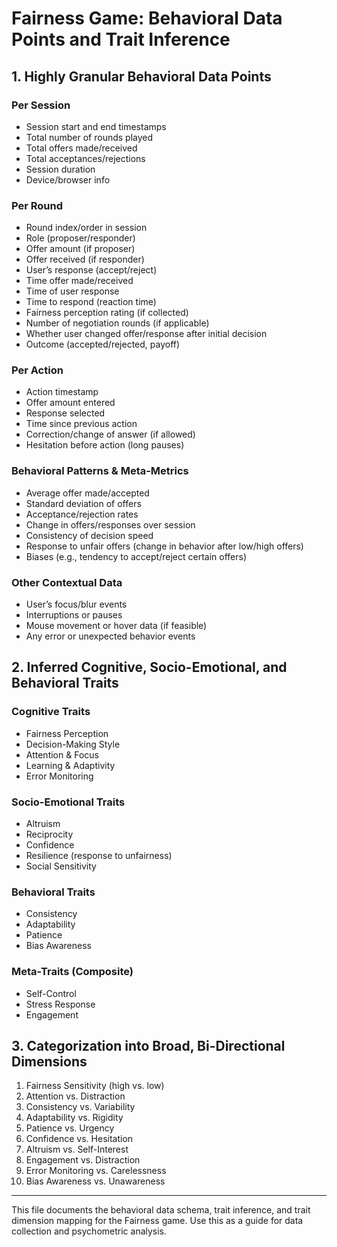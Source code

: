 # Fairness Game: Behavioral Data Points and Trait Inference

## 1. Highly Granular Behavioral Data Points

### Per Session
- Session start and end timestamps
- Total number of rounds played
- Total offers made/received
- Total acceptances/rejections
- Session duration
- Device/browser info

### Per Round
- Round index/order in session
- Role (proposer/responder)
- Offer amount (if proposer)
- Offer received (if responder)
- User’s response (accept/reject)
- Time offer made/received
- Time of user response
- Time to respond (reaction time)
- Fairness perception rating (if collected)
- Number of negotiation rounds (if applicable)
- Whether user changed offer/response after initial decision
- Outcome (accepted/rejected, payoff)

### Per Action
- Action timestamp
- Offer amount entered
- Response selected
- Time since previous action
- Correction/change of answer (if allowed)
- Hesitation before action (long pauses)

### Behavioral Patterns & Meta-Metrics
- Average offer made/accepted
- Standard deviation of offers
- Acceptance/rejection rates
- Change in offers/responses over session
- Consistency of decision speed
- Response to unfair offers (change in behavior after low/high offers)
- Biases (e.g., tendency to accept/reject certain offers)

### Other Contextual Data
- User’s focus/blur events
- Interruptions or pauses
- Mouse movement or hover data (if feasible)
- Any error or unexpected behavior events

## 2. Inferred Cognitive, Socio-Emotional, and Behavioral Traits

### Cognitive Traits
- Fairness Perception
- Decision-Making Style
- Attention & Focus
- Learning & Adaptivity
- Error Monitoring

### Socio-Emotional Traits
- Altruism
- Reciprocity
- Confidence
- Resilience (response to unfairness)
- Social Sensitivity

### Behavioral Traits
- Consistency
- Adaptability
- Patience
- Bias Awareness

### Meta-Traits (Composite)
- Self-Control
- Stress Response
- Engagement

## 3. Categorization into Broad, Bi-Directional Dimensions

1. Fairness Sensitivity (high vs. low)
2. Attention vs. Distraction
3. Consistency vs. Variability
4. Adaptability vs. Rigidity
5. Patience vs. Urgency
6. Confidence vs. Hesitation
7. Altruism vs. Self-Interest
8. Engagement vs. Distraction
9. Error Monitoring vs. Carelessness
10. Bias Awareness vs. Unawareness

---

This file documents the behavioral data schema, trait inference, and trait dimension mapping for the Fairness game. Use this as a guide for data collection and psychometric analysis.
